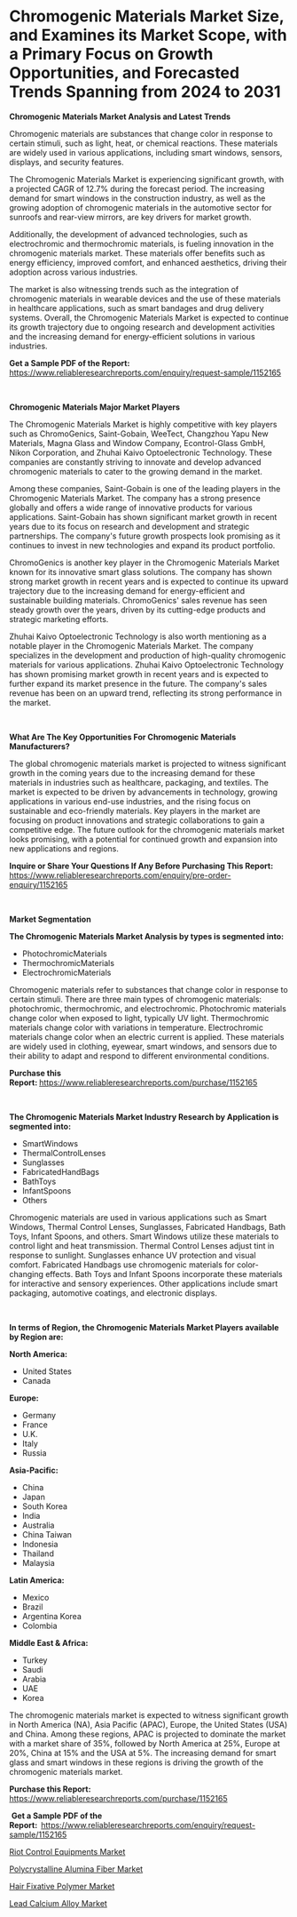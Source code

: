 <p><h1>Chromogenic Materials Market Size, and Examines its Market Scope, with a Primary Focus on Growth Opportunities, and Forecasted Trends Spanning from 2024 to 2031</h1></p><p><strong>Chromogenic Materials Market Analysis and Latest Trends</strong></p>
<p><p>Chromogenic materials are substances that change color in response to certain stimuli, such as light, heat, or chemical reactions. These materials are widely used in various applications, including smart windows, sensors, displays, and security features.</p><p>The Chromogenic Materials Market is experiencing significant growth, with a projected CAGR of 12.7% during the forecast period. The increasing demand for smart windows in the construction industry, as well as the growing adoption of chromogenic materials in the automotive sector for sunroofs and rear-view mirrors, are key drivers for market growth.</p><p>Additionally, the development of advanced technologies, such as electrochromic and thermochromic materials, is fueling innovation in the chromogenic materials market. These materials offer benefits such as energy efficiency, improved comfort, and enhanced aesthetics, driving their adoption across various industries.</p><p>The market is also witnessing trends such as the integration of chromogenic materials in wearable devices and the use of these materials in healthcare applications, such as smart bandages and drug delivery systems. Overall, the Chromogenic Materials Market is expected to continue its growth trajectory due to ongoing research and development activities and the increasing demand for energy-efficient solutions in various industries.</p></p>
<p><strong>Get a Sample PDF of the Report:&nbsp;</strong> <a href="https://www.reliableresearchreports.com/enquiry/request-sample/1152165">https://www.reliableresearchreports.com/enquiry/request-sample/1152165</a></p>
<p>&nbsp;</p>
<p><strong>Chromogenic Materials Major Market Players</strong></p>
<p><p>The Chromogenic Materials Market is highly competitive with key players such as ChromoGenics, Saint-Gobain, WeeTect, Changzhou Yapu New Materials, Magna Glass and Window Company, Econtrol-Glass GmbH, Nikon Corporation, and Zhuhai Kaivo Optoelectronic Technology. These companies are constantly striving to innovate and develop advanced chromogenic materials to cater to the growing demand in the market.</p><p>Among these companies, Saint-Gobain is one of the leading players in the Chromogenic Materials Market. The company has a strong presence globally and offers a wide range of innovative products for various applications. Saint-Gobain has shown significant market growth in recent years due to its focus on research and development and strategic partnerships. The company's future growth prospects look promising as it continues to invest in new technologies and expand its product portfolio.</p><p>ChromoGenics is another key player in the Chromogenic Materials Market known for its innovative smart glass solutions. The company has shown strong market growth in recent years and is expected to continue its upward trajectory due to the increasing demand for energy-efficient and sustainable building materials. ChromoGenics' sales revenue has seen steady growth over the years, driven by its cutting-edge products and strategic marketing efforts.</p><p>Zhuhai Kaivo Optoelectronic Technology is also worth mentioning as a notable player in the Chromogenic Materials Market. The company specializes in the development and production of high-quality chromogenic materials for various applications. Zhuhai Kaivo Optoelectronic Technology has shown promising market growth in recent years and is expected to further expand its market presence in the future. The company's sales revenue has been on an upward trend, reflecting its strong performance in the market.</p></p>
<p>&nbsp;</p>
<p><strong>What Are The Key Opportunities For Chromogenic Materials Manufacturers?</strong></p>
<p><p>The global chromogenic materials market is projected to witness significant growth in the coming years due to the increasing demand for these materials in industries such as healthcare, packaging, and textiles. The market is expected to be driven by advancements in technology, growing applications in various end-use industries, and the rising focus on sustainable and eco-friendly materials. Key players in the market are focusing on product innovations and strategic collaborations to gain a competitive edge. The future outlook for the chromogenic materials market looks promising, with a potential for continued growth and expansion into new applications and regions.</p></p>
<p><strong>Inquire or Share Your Questions If Any Before Purchasing This Report:</strong> <a href="https://www.reliableresearchreports.com/enquiry/pre-order-enquiry/1152165">https://www.reliableresearchreports.com/enquiry/pre-order-enquiry/1152165</a></p>
<p>&nbsp;</p>
<p><strong>Market Segmentation</strong></p>
<p><strong>The Chromogenic Materials Market Analysis by types is segmented into:</strong></p>
<p><ul><li>PhotochromicMaterials</li><li>ThermochromicMaterials</li><li>ElectrochromicMaterials</li></ul></p>
<p><p>Chromogenic materials refer to substances that change color in response to certain stimuli. There are three main types of chromogenic materials: photochromic, thermochromic, and electrochromic. Photochromic materials change color when exposed to light, typically UV light. Thermochromic materials change color with variations in temperature. Electrochromic materials change color when an electric current is applied. These materials are widely used in clothing, eyewear, smart windows, and sensors due to their ability to adapt and respond to different environmental conditions.</p></p>
<p><strong>Purchase this Report:&nbsp;</strong><a href="https://www.reliableresearchreports.com/purchase/1152165">https://www.reliableresearchreports.com/purchase/1152165</a></p>
<p>&nbsp;</p>
<p><strong>The Chromogenic Materials Market Industry Research by Application is segmented into:</strong></p>
<p><ul><li>SmartWindows</li><li>ThermalControlLenses</li><li>Sunglasses</li><li>FabricatedHandBags</li><li>BathToys</li><li>InfantSpoons</li><li>Others</li></ul></p>
<p><p>Chromogenic materials are used in various applications such as Smart Windows, Thermal Control Lenses, Sunglasses, Fabricated Handbags, Bath Toys, Infant Spoons, and others. Smart Windows utilize these materials to control light and heat transmission. Thermal Control Lenses adjust tint in response to sunlight. Sunglasses enhance UV protection and visual comfort. Fabricated Handbags use chromogenic materials for color-changing effects. Bath Toys and Infant Spoons incorporate these materials for interactive and sensory experiences. Other applications include smart packaging, automotive coatings, and electronic displays.</p></p>
<p>&nbsp;</p>
<p><strong>In terms of Region, the Chromogenic Materials Market Players available by Region are:</strong></p>
<p>
    <p> <strong> North America: </strong>
        <ul>
            <li>United States</li>
            <li>Canada</li>
        </ul>
        </p> 
    <p> <strong> Europe: </strong>
        <ul>
            <li>Germany</li>
            <li>France</li>
            <li>U.K.</li>
            <li>Italy</li>
            <li>Russia</li>
        </ul>
        </p> 
    <p> <strong> Asia-Pacific: </strong>
        <ul>
            <li>China</li>
            <li>Japan</li>
            <li>South Korea</li>
            <li>India</li>
            <li>Australia</li>
            <li>China Taiwan</li>
            <li>Indonesia</li>
            <li>Thailand</li>
            <li>Malaysia</li>
        </ul>
        </p> 
    <p> <strong> Latin America: </strong>
        <ul>
            <li>Mexico</li>
            <li>Brazil</li>
            <li>Argentina Korea</li>
            <li>Colombia</li>
        </ul>
        </p> 
    <p> <strong> Middle East & Africa: </strong>
        <ul>
            <li>Turkey</li>
            <li>Saudi</li>
            <li>Arabia</li>
            <li>UAE</li>
            <li>Korea</li>
        </ul>
    </p>
    </p>
<p><p>The chromogenic materials market is expected to witness significant growth in North America (NA), Asia Pacific (APAC), Europe, the United States (USA) and China. Among these regions, APAC is projected to dominate the market with a market share of 35%, followed by North America at 25%, Europe at 20%, China at 15% and the USA at 5%. The increasing demand for smart glass and smart windows in these regions is driving the growth of the chromogenic materials market.</p></p>
<p><strong>Purchase this Report: </strong><a href="https://www.reliableresearchreports.com/purchase/1152165">https://www.reliableresearchreports.com/purchase/1152165</a></p>
<p>&nbsp;<strong>Get a Sample PDF of the Report:&nbsp;&nbsp;</strong><a href="https://www.reliableresearchreports.com/enquiry/request-sample/1152165">https://www.reliableresearchreports.com/enquiry/request-sample/1152165</a></p>
<p><strong></strong></p>
<p><p><a href="https://issuu.com/reportprime-2/docs/riot-control-equipments-market-size-2030.pptx">Riot Control Equipments Market</a></p><p><a href="https://github.com/sonuprakash1/Market-Research-Report-List-1/blob/main/polycrystalline-alumina-fiber-market.md">Polycrystalline Alumina Fiber Market</a></p><p><a href="https://github.com/Whitneyboyettebo9kiw7yr13/Market-Research-Report-List-1/blob/main/hair-fixative-polymer-market.md">Hair Fixative Polymer Market</a></p><p><a href="https://issuu.com/reportprime-2/docs/lead-calcium-alloy-market-size-2030.pptx">Lead Calcium Alloy Market</a></p></p>